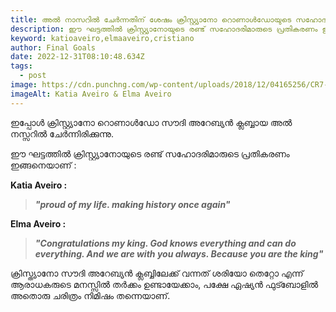 ```yaml
---
title: അൽ നാസറിൽ ചേർന്നതിന് ശേഷം ക്രിസ്റ്റ്യാനോ റൊണാൾഡോയുടെ സഹോദരിമാരുടെ പ്രതികരണം
description: ഈ ഘട്ടത്തിൽ ക്രിസ്റ്റ്യാനോയുടെ രണ്ട് സഹോദരിമാരുടെ പ്രതികരണം ഇങ്ങനെയാണ്
keyword: katioaveiro,elmaaveiro,cristiano
author: Final Goals
date: 2022-12-31T08:10:48.634Z
tags:
  - post
image: https://cdn.punchng.com/wp-content/uploads/2018/12/04165256/CR7-with-His-Sisters.jpg
imageAlt: Katia Aveiro & Elma Aveiro
---
```

ഇപ്പോൾ ക്രിസ്റ്റ്യാനോ റൊണാൾഡോ സൗദി അറേബ്യൻ ക്ലബ്ബായ അൽ നസ്സറിൽ ചേർന്നിരിക്കുന്നു.

ഈ ഘട്ടത്തിൽ ക്രിസ്റ്റ്യാനോയുടെ രണ്ട് സഹോദരിമാരുടെ പ്രതികരണം ഇങ്ങനെയാണ് :

**K﻿atia Aveiro :** 

> ***"﻿proud of my life. making history once again"***

**E﻿lma Aveiro :**

> ***"﻿Congratulations my king. God knows everything and can do everything. And we are with you always. Because you are the king"***

ക്രിസ്ത്യാനോ സൗദി അറേബ്യൻ ക്ലബ്ബിലേക്ക് വന്നത് ശരിയോ തെറ്റോ എന്ന് ആരാധകരുടെ മനസ്സിൽ തർക്കം ഉണ്ടായേക്കാം, പക്ഷേ ഏഷ്യൻ ഫുട്ബോളിൽ അതൊരു ചരിത്രം നിമിഷം തന്നെയാണ്.